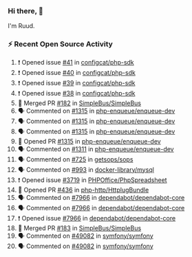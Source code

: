 ### Hi there, 👋

I'm Ruud.
 
### :zap: Recent Open Source Activity

<!--START_SECTION:activity-->
1. ❗ Opened issue [#41](https://github.com/configcat/php-sdk/issues/41) in [configcat/php-sdk](https://github.com/configcat/php-sdk)
2. ❗ Opened issue [#40](https://github.com/configcat/php-sdk/issues/40) in [configcat/php-sdk](https://github.com/configcat/php-sdk)
3. ❗ Opened issue [#39](https://github.com/configcat/php-sdk/issues/39) in [configcat/php-sdk](https://github.com/configcat/php-sdk)
4. ❗ Opened issue [#38](https://github.com/configcat/php-sdk/issues/38) in [configcat/php-sdk](https://github.com/configcat/php-sdk)
5. 🎉 Merged PR [#182](https://github.com/SimpleBus/SimpleBus/pull/182) in [SimpleBus/SimpleBus](https://github.com/SimpleBus/SimpleBus)
6. 🗣 Commented on [#1315](https://github.com/php-enqueue/enqueue-dev/pull/1315#issuecomment-1719023385) in [php-enqueue/enqueue-dev](https://github.com/php-enqueue/enqueue-dev)
7. 🗣 Commented on [#1315](https://github.com/php-enqueue/enqueue-dev/pull/1315#issuecomment-1715120608) in [php-enqueue/enqueue-dev](https://github.com/php-enqueue/enqueue-dev)
8. 🗣 Commented on [#1315](https://github.com/php-enqueue/enqueue-dev/pull/1315#issuecomment-1713908467) in [php-enqueue/enqueue-dev](https://github.com/php-enqueue/enqueue-dev)
9. 💪 Opened PR [#1315](https://github.com/php-enqueue/enqueue-dev/pull/1315) in [php-enqueue/enqueue-dev](https://github.com/php-enqueue/enqueue-dev)
10. 🗣 Commented on [#1311](https://github.com/php-enqueue/enqueue-dev/pull/1311#issuecomment-1713692907) in [php-enqueue/enqueue-dev](https://github.com/php-enqueue/enqueue-dev)
11. 🗣 Commented on [#725](https://github.com/getsops/sops/issues/725#issuecomment-1711664272) in [getsops/sops](https://github.com/getsops/sops)
12. 🗣 Commented on [#993](https://github.com/docker-library/mysql/issues/993#issuecomment-1711419949) in [docker-library/mysql](https://github.com/docker-library/mysql)
13. ❗ Opened issue [#3719](https://github.com/PHPOffice/PhpSpreadsheet/issues/3719) in [PHPOffice/PhpSpreadsheet](https://github.com/PHPOffice/PhpSpreadsheet)
14. 💪 Opened PR [#436](https://github.com/php-http/HttplugBundle/pull/436) in [php-http/HttplugBundle](https://github.com/php-http/HttplugBundle)
15. 🗣 Commented on [#7966](https://github.com/dependabot/dependabot-core/issues/7966#issuecomment-1707767080) in [dependabot/dependabot-core](https://github.com/dependabot/dependabot-core)
16. 🗣 Commented on [#7966](https://github.com/dependabot/dependabot-core/issues/7966#issuecomment-1706057699) in [dependabot/dependabot-core](https://github.com/dependabot/dependabot-core)
17. ❗ Opened issue [#7966](https://github.com/dependabot/dependabot-core/issues/7966) in [dependabot/dependabot-core](https://github.com/dependabot/dependabot-core)
18. 🎉 Merged PR [#183](https://github.com/SimpleBus/SimpleBus/pull/183) in [SimpleBus/SimpleBus](https://github.com/SimpleBus/SimpleBus)
19. 🗣 Commented on [#49082](https://github.com/symfony/symfony/issues/49082#issuecomment-1705050120) in [symfony/symfony](https://github.com/symfony/symfony)
20. 🗣 Commented on [#49082](https://github.com/symfony/symfony/issues/49082#issuecomment-1704898483) in [symfony/symfony](https://github.com/symfony/symfony)
<!--END_SECTION:activity-->
